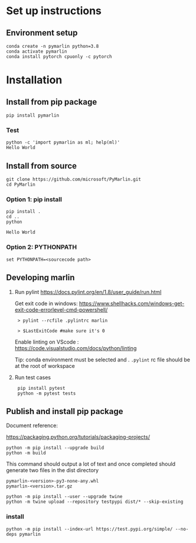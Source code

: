 # Set up instructions

## Environment setup
    conda create -n pymarlin python=3.8
    conda activate pymarlin
    conda install pytorch cpuonly -c pytorch

# Installation

## Install from pip package

    pip install pymarlin

### Test
    python -c 'import pymarlin as ml; help(ml)'
    Hello World

## Install from source
    git clone https://github.com/microsoft/PyMarlin.git
    cd PyMarlin

### Option 1: pip install 

    pip install .
    cd .. 
    python 

    Hello World

### Option 2: PYTHONPATH
    set PYTHONPATH=<sourcecode path>

## Developing marlin
1. Run pylint
    https://docs.pylint.org/en/1.8/user_guide/run.html

    Get exit code in windows: https://www.shellhacks.com/windows-get-exit-code-errorlevel-cmd-powershell/

        > pylint --rcfile .pylintrc marlin

        > $LastExitCode #make sure it's 0


    Enable linting on VScode : https://code.visualstudio.com/docs/python/linting

    Tip: conda environment must be selected and . `.pylint` rc file should be at the root of workspace

2. Run test cases
        
        pip install pytest
        python -m pytest tests

## Publish and install pip package

Document reference:

https://packaging.python.org/tutorials/packaging-projects/


    python -m pip install --upgrade build
    python -m build

This command should output a lot of text and once completed should generate two files in the dist directory

    pymarlin-<version>-py3-none-any.whl
    pymarlin-<version>.tar.gz

    python -m pip install --user --upgrade twine
    python -m twine upload --repository testpypi dist/* --skip-existing

### install
    python -m pip install --index-url https://test.pypi.org/simple/ --no-deps pymarlin